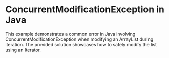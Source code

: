 # ConcurrentModificationException in Java
This example demonstrates a common error in Java involving ConcurrentModificationException when modifying an ArrayList during iteration.  The provided solution showcases how to safely modify the list using an Iterator.